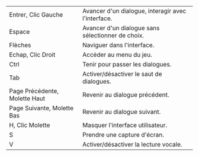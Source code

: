 |  |  |
--- | ---
Entrer, Clic Gauche | Avancer d'un dialogue, interagir avec l'interface.
Espace | Avancer d'un dialogue sans sélectionner de choix.
Flèches | Naviguer dans l'interface.
Echap, Clic Droit | Accéder au menu du jeu.
Ctrl | Tenir pour passer les dialogues.
Tab | Activer/désactiver le saut de dialogues.
Page Précédente, Molette Haut | Revenir au dialogue précédent.
Page Suivante, Molette Bas | Revenir au dialogue suivant.
H, Clic Molette | Masquer l'interface utilisateur.
S | Prendre une capture d'écran.
V | Activer/désactiver la lecture vocale.
